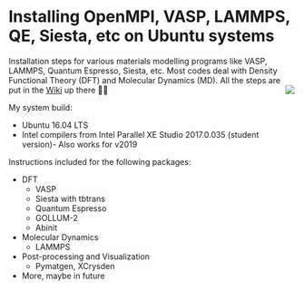 # Installing OpenMPI, VASP, LAMMPS, QE, Siesta, etc on Ubuntu systems
Installation steps for various materials modelling programs like VASP, LAMMPS, Quantum Espresso, Siesta, etc. Most codes deal with Density Functional Theory (DFT) and Molecular Dynamics (MD). All the steps are put in the [Wiki](https://github.com/shreeja7/vasp-installation-etc/wiki/How-to-install-VASP,-LAMMPS,-Siesta,-Quantum-Espresso-etc.) up there ☝🏽
[<img src="https://github.com/shreeja7/vasp-installation-etc/blob/master/SharedScreenshot2.jpg" align="right">](https://github.com/shreeja7/vasp-installation-etc/wiki/How-to-install-VASP,-LAMMPS,-Siesta,-Quantum-Espresso-etc.)

My system build:
- Ubuntu 16.04 LTS
- Intel compilers from Intel Parallel XE Studio 2017.0.035 (student version)- Also works for v2019

Instructions included for the following packages:
- DFT 
  - VASP
  - Siesta with tbtrans
  - Quantum Espresso
  - GOLLUM-2
  - Abinit
- Molecular Dynamics
  - LAMMPS
- Post-processing and Visualization
  - Pymatgen, XCrysden
- More, maybe in future
